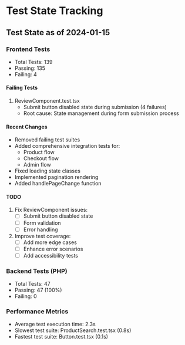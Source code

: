# Test State Tracking

## Test State as of 2024-01-15

### Frontend Tests
- Total Tests: 139
- Passing: 135
- Failing: 4

#### Failing Tests
1. ReviewComponent.test.tsx
   - Submit button disabled state during submission (4 failures)
   - Root cause: State management during form submission process

#### Recent Changes
- Removed failing test suites
- Added comprehensive integration tests for:
  - Product flow
  - Checkout flow
  - Admin flow
- Fixed loading state classes
- Implemented pagination rendering
- Added handlePageChange function

#### TODO
1. Fix ReviewComponent issues:
   - [ ] Submit button disabled state
   - [ ] Form validation
   - [ ] Error handling
2. Improve test coverage:
   - [ ] Add more edge cases
   - [ ] Enhance error scenarios
   - [ ] Add accessibility tests

### Backend Tests (PHP)
- Total Tests: 47
- Passing: 47 (100%)
- Failing: 0

### Performance Metrics
- Average test execution time: 2.3s
- Slowest test suite: ProductSearch.test.tsx (0.8s)
- Fastest test suite: Button.test.tsx (0.1s) 